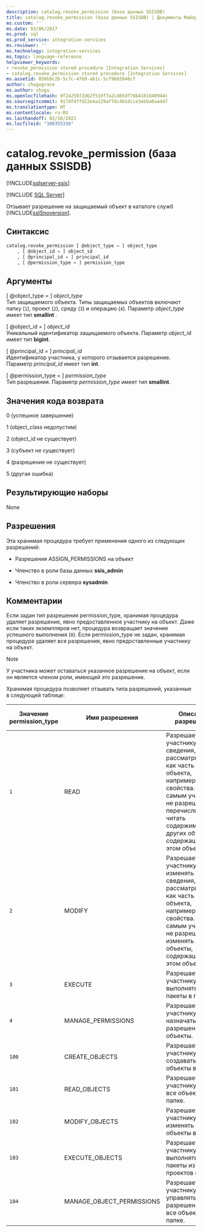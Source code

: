 ```yaml
---
description: catalog.revoke_permission (база данных SSISDB)
title: catalog.revoke_permission (база данных SSISDB) | Документы Майкрософт
ms.custom: ''
ms.date: 03/06/2017
ms.prod: sql
ms.prod_service: integration-services
ms.reviewer: ''
ms.technology: integration-services
ms.topic: language-reference
helpviewer_keywords:
- revoke_permission stored procedure [Integration Services]
- catalog.revoke_permission stored procedure [Integration Services]
ms.assetid: 850b9c26-5c7c-47b9-a61c-5cf9bb5948cf
author: chugugrace
ms.author: chugu
ms.openlocfilehash: 0f2a25972d62f519f7a2c465df78b4101640944c
ms.sourcegitcommit: 917df4ffd22e4a229af7dc481dcce3ebba0aa4d7
ms.translationtype: HT
ms.contentlocale: ru-RU
ms.lasthandoff: 02/10/2021
ms.locfileid: "100355336"
---
```

# <a name="catalogrevoke_permission-ssisdb-database"></a>catalog.revoke_permission (база данных SSISDB)

[!INCLUDE[sqlserver-ssis](../../includes/applies-to-version/sqlserver-ssis.md)]


[!INCLUDE [SQL Server](../../includes/applies-to-version/sqlserver.md)]

  Отзывает разрешение на защищаемый объект в каталоге служб [!INCLUDE[ssISnoversion](../../includes/ssisnoversion-md.md)].  
  
## <a name="syntax"></a>Синтаксис  
  
```sql
catalog.revoke_permission [ @object_type = ] object_type  
    , [ @object_id = ] object_id  
    , [ @principal_id = ] principal_id  
    , [ @permission_type = ] permission_type  
```  
  
## <a name="arguments"></a>Аргументы  
 [ @object_type = ] *object_type*  
 Тип защищаемого объекта. Типы защищаемых объектов включают папку (`1`), проект (`2`), среду (`3`) и операцию (`4`). Параметр *object_type* имеет тип **smallint** _._  
  
 [ @object_id = ] *object_id*  
 Уникальный идентификатор защищаемого объекта. Параметр *object_id* имеет тип **bigint**.  
  
 [ @principal_id = ] *principal_id*  
 Идентификатор участника, у которого отзывается разрешение. Параметр *principal_id* имеет тип **int**.  
  
 [ @permission_type = ] *permission_type*  
 Тип разрешения. Параметр *permission_type* имеет тип **smallint**.  
  
## <a name="return-code-values"></a>Значения кода возврата  
 0 (успешное завершение)  
  
 1 (object_class недопустим)  
  
 2 (object_id не существует)  
  
 3 (субъект не существует)  
  
 4 (разрешение не существует)  
  
 5 (другая ошибка)  
  
## <a name="result-sets"></a>Результирующие наборы  
 None  
  
## <a name="permissions"></a>Разрешения  
 Эта хранимая процедура требует применения одного из следующих разрешений:  
  
-   Разрешения ASSIGN_PERMISSIONS на объект  
  
-   Членство в роли базы данных **ssis_admin**  
  
-   Членство в роли сервера **sysadmin**  
  
## <a name="remarks"></a>Комментарии  
 Если задан тип разрешения permission_type, хранимая процедура удаляет разрешение, явно предоставленное участнику на объект. Даже если таких экземпляров нет, процедура возвращает значение успешного выполнения (`0`). Если permission_type не задан, хранимая процедура удаляет все разрешения, явно предоставленные участнику на объект.  
  
> [!NOTE]  
>  У участника может оставаться указанное разрешение на объект, если он является членом роли, имеющей это разрешение.  
  
 Хранимая процедура позволяет отзывать типа разрешений, указанные в следующей таблице:  
  
|Значение permission_type|Имя разрешения|Описание разрешения|Применимые типы объектов|  
|----------------------------|---------------------|----------------------------|-----------------------------|  
|`1`|READ|Разрешает участнику читать сведения, рассматриваемые как часть объекта, например свойства. Тем самым участнику не разрешается перечислять или читать содержимое других объектов, содержащихся в этом объекте.|Папка, проект, среда, операция|  
|`2`|MODIFY|Разрешает участнику изменять сведения, рассматриваемые как часть объекта, например свойства. Тем самым участнику не разрешается изменять другие объекты, содержащиеся в этом объекте.|Папка, проект, среда, операция|  
|`3`|EXECUTE|Разрешает участнику выполнять все пакеты в проекте.|Project|  
|`4`|MANAGE_PERMISSIONS|Разрешает участнику назначать разрешения на объекты.|Папка, проект, среда, операция|  
|`100`|CREATE_OBJECTS|Разрешает участнику создавать объекты в папке.|Папка|  
|`101`|READ_OBJECTS|Разрешает участнику читать все объекты в папке.|Папка|  
|`102`|MODIFY_OBJECTS|Разрешает участнику изменять все объекты в папке.|Папка|  
|`103`|EXECUTE_OBJECTS|Разрешает участнику выполнять все пакеты из всех проектов в папке.|Папка|  
|`104`|MANAGE_OBJECT_PERMISSIONS|Разрешает участнику управлять разрешениями на все объекты в папке.|Папка|  
  
  
